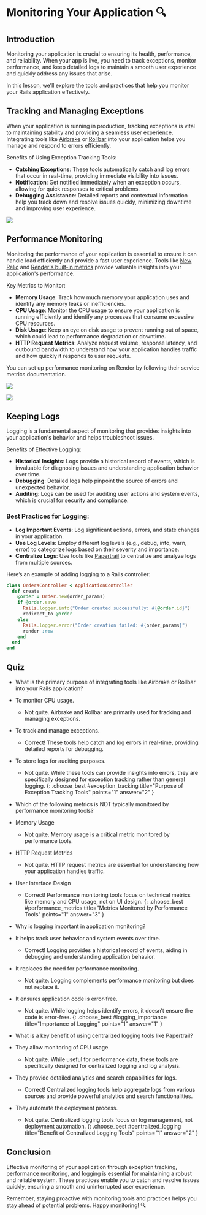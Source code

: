 # Monitoring Your Application 🔍

## Introduction
Monitoring your application is crucial to ensuring its health, performance, and reliability. When your app is live, you need to track exceptions, monitor performance, and keep detailed logs to maintain a smooth user experience and quickly address any issues that arise.

In this lesson, we'll explore the tools and practices that help you monitor your Rails application effectively.

## Tracking and Managing Exceptions
When your application is running in production, tracking exceptions is vital to maintaining stability and providing a seamless user experience. Integrating tools like [Airbrake](https://www.airbrake.io/) or [Rollbar](https://rollbar.com/) into your application helps you manage and respond to errors efficiently.

Benefits of Using Exception Tracking Tools:
- **Catching Exceptions**: These tools automatically catch and log errors that occur in real-time, providing immediate visibility into issues.
- **Notification**: Get notified immediately when an exception occurs, allowing for quick responses to critical problems.
- **Debugging Assistance**: Detailed reports and contextual information help you track down and resolve issues quickly, minimizing downtime and improving user experience.

![](/assets/airbake-error.png)

## Performance Monitoring
Monitoring the performance of your application is essential to ensure it can handle load efficiently and provide a fast user experience. Tools like [New Relic](https://newrelic.com/ruby/rails) and [Render's built-in metrics](https://docs.render.com/service-metrics) provide valuable insights into your application's performance.

Key Metrics to Monitor:
- **Memory Usage**: Track how much memory your application uses and identify any memory leaks or inefficiencies.
- **CPU Usage**: Monitor the CPU usage to ensure your application is running efficiently and identify any processes that consume excessive CPU resources.
- **Disk Usage**: Keep an eye on disk usage to prevent running out of space, which could lead to performance degradation or downtime.
- **HTTP Request Metrics**: Analyze request volume, response latency, and outbound bandwidth to understand how your application handles traffic and how quickly it responds to user requests.

You can set up performance monitoring on Render by following their service metrics documentation.

![](/assets/metrics-ram.webp)

![](/assets/metrics-response-times.webp)

## Keeping Logs
Logging is a fundamental aspect of monitoring that provides insights into your application's behavior and helps troubleshoot issues.

Benefits of Effective Logging:
- **Historical Insights**: Logs provide a historical record of events, which is invaluable for diagnosing issues and understanding application behavior over time.
- **Debugging**: Detailed logs help pinpoint the source of errors and unexpected behavior.
- **Auditing**: Logs can be used for auditing user actions and system events, which is crucial for security and compliance.

### Best Practices for Logging:
- **Log Important Events**: Log significant actions, errors, and state changes in your application.
- **Use Log Levels**: Employ different log levels (e.g., debug, info, warn, error) to categorize logs based on their severity and importance.
- **Centralize Logs**: Use tools like [Papertrail](https://www.papertrail.com/plans/) to centralize and analyze logs from multiple sources.

Here’s an example of adding logging to a Rails controller:

```ruby
class OrdersController < ApplicationController
  def create
    @order = Order.new(order_params)
    if @order.save
      Rails.logger.info("Order created successfully: #{@order.id}")
      redirect_to @order
    else
      Rails.logger.error("Order creation failed: #{order_params}")
      render :new
    end
  end
end
```

## Quiz

- What is the primary purpose of integrating tools like Airbrake or Rollbar into your Rails application?
- To monitor CPU usage.
  - Not quite. Airbrake and Rollbar are primarily used for tracking and managing exceptions.
- To track and manage exceptions.
  - Correct! These tools help catch and log errors in real-time, providing detailed reports for debugging.
- To store logs for auditing purposes.
  - Not quite. While these tools can provide insights into errors, they are specifically designed for exception tracking rather than general logging.
{: .choose_best #exception_tracking title="Purpose of Exception Tracking Tools" points="1" answer="2" }

- Which of the following metrics is NOT typically monitored by performance monitoring tools?
- Memory Usage
  - Not quite. Memory usage is a critical metric monitored by performance tools.
- HTTP Request Metrics
  - Not quite. HTTP request metrics are essential for understanding how your application handles traffic.
- User Interface Design
  - Correct! Performance monitoring tools focus on technical metrics like memory and CPU usage, not on UI design.
{: .choose_best #performance_metrics title="Metrics Monitored by Performance Tools" points="1" answer="3" }

- Why is logging important in application monitoring?
- It helps track user behavior and system events over time.
  - Correct! Logging provides a historical record of events, aiding in debugging and understanding application behavior.
- It replaces the need for performance monitoring.
  - Not quite. Logging complements performance monitoring but does not replace it.
- It ensures application code is error-free.
  - Not quite. While logging helps identify errors, it doesn’t ensure the code is error-free.
{: .choose_best #logging_importance title="Importance of Logging" points="1" answer="1" }

- What is a key benefit of using centralized logging tools like Papertrail?
- They allow monitoring of CPU usage.
  - Not quite. While useful for performance data, these tools are specifically designed for centralized logging and log analysis.
- They provide detailed analytics and search capabilities for logs.
  - Correct! Centralized logging tools help aggregate logs from various sources and provide powerful analytics and search functionalities.
- They automate the deployment process.
  - Not quite. Centralized logging tools focus on log management, not deployment automation.
{: .choose_best #centralized_logging title="Benefit of Centralized Logging Tools" points="1" answer="2" }

## Conclusion
Effective monitoring of your application through exception tracking, performance monitoring, and logging is essential for maintaining a robust and reliable system. These practices enable you to catch and resolve issues quickly, ensuring a smooth and uninterrupted user experience.

Remember, staying proactive with monitoring tools and practices helps you stay ahead of potential problems. Happy monitoring! 🔍
